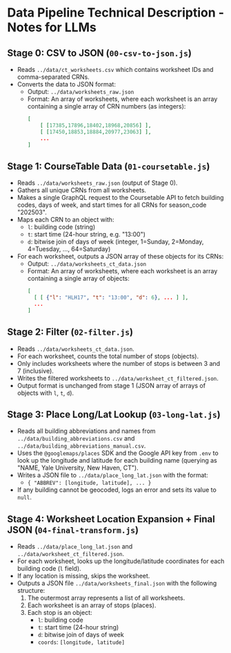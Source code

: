 
# Data Pipeline Technical Description - Notes for LLMs

## Stage 0: CSV to JSON (`00-csv-to-json.js`)
- Reads `../data/ct_worksheets.csv` which contains worksheet IDs and comma-separated CRNs.
- Converts the data to JSON format:
    - Output: `../data/worksheets_raw.json`
    - Format: An array of worksheets, where each worksheet is an array containing a single array of CRN numbers (as integers):
        ```json
        [
            [ [17385,17896,18402,18968,20856] ],
            [ [17450,18853,18884,20977,23063] ],
            ...
        ]
        ```

## Stage 1: CourseTable Data (`01-coursetable.js`)
- Reads `../data/worksheets_raw.json` (output of Stage 0).
- Gathers all unique CRNs from all worksheets.
- Makes a single GraphQL request to the Coursetable API to fetch building codes, days of week, and start times for all CRNs for season_code "202503".
- Maps each CRN to an object with:
    - `l`: building code (string)
    - `t`: start time (24-hour string, e.g. "13:00")
    - `d`: bitwise join of days of week (integer, 1=Sunday, 2=Monday, 4=Tuesday, ..., 64=Saturday)
- For each worksheet, outputs a JSON array of these objects for its CRNs:
    - Output: `../data/worksheets_ct_data.json`
    - Format: An array of worksheets, where each worksheet is an array containing a single array of objects:
        ```json
        [
          [ [ {"l": "HLH17", "t": "13:00", "d": 6}, ... ] ],
          ...
        ]
        ```

## Stage 2: Filter (`02-filter.js`)
- Reads `../data/worksheets_ct_data.json`.
- For each worksheet, counts the total number of stops (objects).
- Only includes worksheets where the number of stops is between 3 and 7 (inclusive).
- Writes the filtered worksheets to `../data/worksheet_ct_filtered.json`.
- Output format is unchanged from stage 1 (JSON array of arrays of objects with `l`, `t`, `d`).

## Stage 3: Place Long/Lat Lookup (`03-long-lat.js`)
- Reads all building abbreviations and names from `../data/building_abbreviations.csv` and `../data/building_abbreviations_manual.csv`.
- Uses the `@googlemaps/places` SDK and the Google API key from `.env` to look up the longitude and latitude for each building name (querying as "NAME, Yale University, New Haven, CT").
- Writes a JSON file to `../data/place_long_lat.json` with the format:
    - `{ "ABBREV": [longitude, latitude], ... }`
- If any building cannot be geocoded, logs an error and sets its value to `null`.

## Stage 4: Worksheet Location Expansion + Final JSON (`04-final-transform.js`)
- Reads `../data/place_long_lat.json` and `../data/worksheet_ct_filtered.json`.
- For each worksheet, looks up the longitude/latitude coordinates for each building code (`l` field).
- If any location is missing, skips the worksheet.
- Outputs a JSON file `../data/worksheets_final.json` with the following structure:
    1. The outermost array represents a list of all worksheets.
    2. Each worksheet is an array of stops (places).
    3. Each stop is an object:
        - `l`: building code
        - `t`: start time (24-hour string)
        - `d`: bitwise join of days of week
        - `coords`: `[longitude, latitude]`
